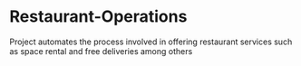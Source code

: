 # Restaurant-Operations
Project automates the process involved in offering restaurant services such as space rental and free deliveries among others
